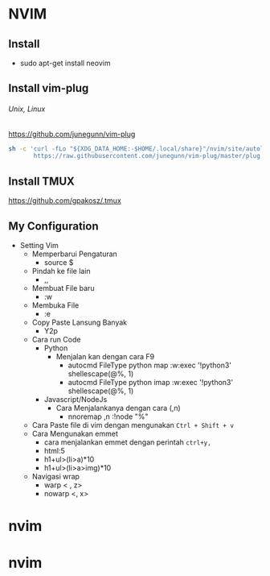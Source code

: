 # NVIM

## Install
- sudo apt-get install neovim
## Install vim-plug
###### Unix, Linux
https://github.com/junegunn/vim-plug

```sh
sh -c 'curl -fLo "${XDG_DATA_HOME:-$HOME/.local/share}"/nvim/site/autoload/plug.vim --create-dirs \
       https://raw.githubusercontent.com/junegunn/vim-plug/master/plug.vim'
```

## Install TMUX
https://github.com/gpakosz/.tmux

## My Configuration 
- Setting Vim
    - Memperbarui Pengaturan
        - source $
    - Pindah ke file lain
        - ,,
    - Membuat File baru
        - :w
    - Membuka File
        - :e   
    - Copy Paste Lansung Banyak
        - Y2p
    - Cara run Code
        - Python
            - Menjalan kan dengan cara F9
                - autocmd FileType python map <buffer> <F9> :w<CR>:exec '!python3' shellescape(@%, 1)<CR>
                - autocmd FileType python imap <buffer> <F9> <esc>:w<CR>:exec '!python3' shellescape(@%, 1)<CR>
        - Javascript/NodeJs
            - Cara Menjalankanya dengan cara (,n) 
                - nnoremap ,n :!node "%"<CR>
    - Cara Paste file di vim dengan mengunakan `Ctrl + Shift + v`
    - Cara Mengunakan emmet
        - cara menjalankan emmet dengan perintah `ctrl+y,`
        - html:5 
        - h1+ul>(li>a)*10
        - h1+ul>(li>a>img)*10
    - Navigasi wrap
        - warp < , z>
        - nowarp <, x>
# nvim
# nvim
